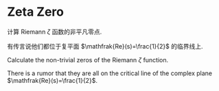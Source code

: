 # Zeta Zero

计算 Riemann $\zeta$ 函数的非平凡零点.

有传言说他们都位于复平面 $\mathfrak{Re}(s)=\frac{1}{2}$ 的临界线上.

Calculate the non-trivial zeros of the Riemann $\zeta$ function.

There is a rumor that they are all on the critical line of the complex plane $\mathfrak{Re}(s)=\frac{1}{2}$.
